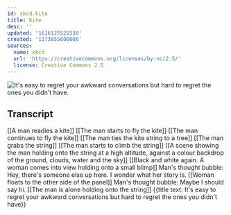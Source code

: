 ```yaml
---
id: xkcd.kite
title: Kite
desc: ''
updated: '1616125521530'
created: '1173855600000'
sources:
  name: xkcd
  url: 'https://creativecommons.org/licenses/by-nc/2.5/'
  license: Creative Commons 2.5
---
```

![It's easy to regret your awkward conversations but hard to regret the ones you didn't have.](https://imgs.xkcd.com/comics/kite.jpg)

## Transcript
[[A man readies a kite]]
[[The man starts to fly the kite]]
[[The man continues to fly the kite]]
[[The man ties the kite string to a tree]]
[[The man grabs the string]]
[[The man starts to climb the string]]
[[A scene showing the man holding onto the string at a high altitude, against a colour backdrop of the ground, clouds, water and the sky]]
[[Black and white again.  A woman comes into view holding onto a small blimp]]
Man's thought bubble: Hey, there's someone else up here.  I wonder what her story is.
[[Woman floats to the other side of the panel]]
Man's thought bubble: Maybe I should say hi.
[[The man is alone holding onto the string]]
{{title text: It's easy to regret your awkward conversations but hard to regret the ones you didn't have}}
